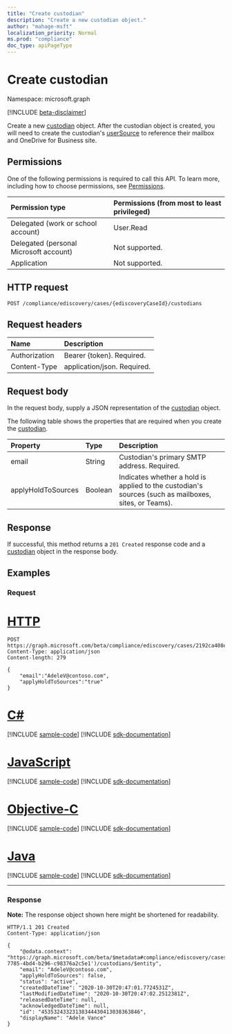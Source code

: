 ```yaml
---
title: "Create custodian"
description: "Create a new custodian object."
author: "mahage-msft"
localization_priority: Normal
ms.prod: "compliance"
doc_type: apiPageType
---
```


# Create custodian

Namespace: microsoft.graph

[!INCLUDE [beta-disclaimer](../../includes/beta-disclaimer.md)]

Create a new [custodian](../resources/custodian.md) object. After the custodian object is created, you will need to create the custodian's [userSource](../resources/usersource.md) to reference their mailbox and OneDrive for Business site.

## Permissions

One of the following permissions is required to call this API. To learn more, including how to choose permissions, see [Permissions](/graph/permissions-reference).

|Permission type|Permissions (from most to least privileged)|
|:---|:---|
|Delegated (work or school account)|User.Read|
|Delegated (personal Microsoft account)|Not supported.|
|Application|Not supported.|

## HTTP request

<!-- {
  "blockType": "ignored"
}
-->

``` http
POST /compliance/ediscovery/cases/{ediscoveryCaseId}/custodians
```

## Request headers

|Name|Description|
|:---|:---|
|Authorization|Bearer {token}. Required.|
|Content-Type|application/json. Required.|

## Request body

In the request body, supply a JSON representation of the [custodian](../resources/custodian.md) object.

The following table shows the properties that are required when you create the [custodian](../resources/custodian.md).

|Property|Type|Description|
|:---|:---|:---|
|email|String|Custodian's primary SMTP address. Required.|
|applyHoldToSources|Boolean|Indicates whether a hold is applied to the custodian's sources (such as mailboxes, sites, or Teams).|

## Response

If successful, this method returns a `201 Created` response code and a [custodian](../resources/custodian.md) object in the response body.

## Examples

### Request


# [HTTP](#tab/http)
<!-- {
  "blockType": "request",
  "name": "create_custodian_from_"
}
-->

``` http
POST https://graph.microsoft.com/beta/compliance/ediscovery/cases/2192ca408ea2410eba3bec8ae873be6b/custodians
Content-Type: application/json
Content-length: 279

{
    "email":"AdeleV@contoso.com",
    "applyHoldToSources":"true"
}
```
# [C#](#tab/csharp)
[!INCLUDE [sample-code](../includes/snippets/csharp/create-custodian-from--csharp-snippets.md)]
[!INCLUDE [sdk-documentation](../includes/snippets/snippets-sdk-documentation-link.md)]

# [JavaScript](#tab/javascript)
[!INCLUDE [sample-code](../includes/snippets/javascript/create-custodian-from--javascript-snippets.md)]
[!INCLUDE [sdk-documentation](../includes/snippets/snippets-sdk-documentation-link.md)]

# [Objective-C](#tab/objc)
[!INCLUDE [sample-code](../includes/snippets/objc/create-custodian-from--objc-snippets.md)]
[!INCLUDE [sdk-documentation](../includes/snippets/snippets-sdk-documentation-link.md)]

# [Java](#tab/java)
[!INCLUDE [sample-code](../includes/snippets/java/create-custodian-from--java-snippets.md)]
[!INCLUDE [sdk-documentation](../includes/snippets/snippets-sdk-documentation-link.md)]

---


### Response

**Note:** The response object shown here might be shortened for readability.
<!-- {
  "blockType": "response",
  "truncated": true,
  "@odata.type": "microsoft.graph.custodian"
}
-->

``` http
HTTP/1.1 201 Created
Content-Type: application/json

{
    "@odata.context": "https://graph.microsoft.com/beta/$metadata#compliance/ediscovery/cases('4c8f8f70-7785-4bd4-b296-c98376a2c5e1')/custodians/$entity",
    "email": "AdeleV@contoso.com",
    "applyHoldToSources": false,
    "status": "active",
    "createdDateTime": "2020-10-30T20:47:01.7724531Z",
    "lastModifiedDateTime": "2020-10-30T20:47:02.2512381Z",
    "releasedDateTime": null,
    "acknowledgedDateTime": null,
    "id": "45353243323138344430413038363846",
    "displayName": "Adele Vance"
}
```
